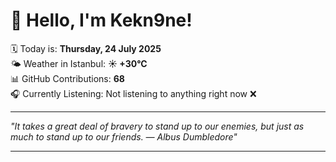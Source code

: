# 👋 Hello, I'm Kekn9ne!

🗓️ Today is: **Thursday, 24 July 2025**  
🌤️ Weather in Istanbul: **☀️   +30°C**  
📊 GitHub Contributions: **68**  
🎧 Currently Listening: Not listening to anything right now ❌

---

_"It takes a great deal of bravery to stand up to our enemies, but just as much to stand up to our friends. — *Albus Dumbledore*"_

---
